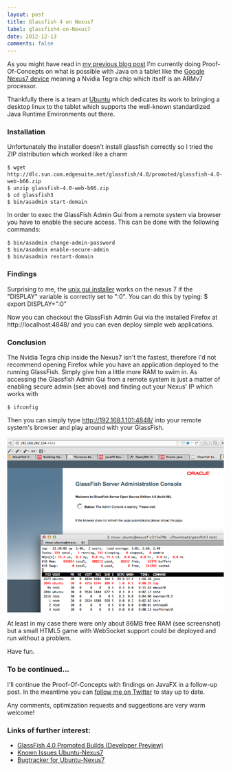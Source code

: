 ```yaml
---
layout: post
title: Glassfish 4 on Nexus7
label: glassfish4-on-Nexus7
date: 2012-12-13
comments: false
---
```


As you might have read in [my previous blog post](http://aheusingfeld.github.com/2012/11/30/Ubuntu%2BJava-on-Nexus7.html) I'm currently doing Proof-Of-Concepts on what is possible with Java on a tablet like the [Google Nexus7 device](https://play.google.com/store/devices/details?id=nexus_7_16gb) meaning a Nvidia Tegra chip which itself is an ARMv7 processor.

Thankfully there is a team at [Ubuntu](http://www.ubuntu.org/) which dedicates its work to bringing a desktop linux to the tablet which supports the well-known standardized Java Runtime Environments out there.

### Installation
	
Unfortunately the installer doesn't install glassfish correctly so I tried the ZIP distribution which worked like a charm

	$ wget http://dlc.sun.com.edgesuite.net/glassfish/4.0/promoted/glassfish-4.0-web-b66.zip
	$ unzip glassfish-4.0-web-b66.zip
	$ cd glassfish3
	$ bin/asadmin start-domain
	
In order to exec the GlassFish Admin Gui from a remote system via browser you have to enable the secure access. This can be done with the following commands:

	$ bin/asadmin change-admin-password
	$ bin/asadmin enable-secure-admin
	$ bin/asadmin restart-domain

### Findings

Surprising to me, the [unix gui installer](http://dlc.sun.com.edgesuite.net/glassfish/4.0/promoted/glassfish-4.0-web-b66-unix.sh) works on the nexus 7 if the "DISPLAY" variable is correctly set to ":0". You can do this by typing:
	$ export DISPLAY=":0"

Now you can checkout the GlassFish Admin Gui via the installed Firefox at http://localhost:4848/ and you can even deploy simple web applications.

### Conclusion

The Nvidia Tegra chip inside the Nexus7 isn't the fastest, therefore I'd not recommend opening Firefox while you have an application deployed to the running GlassFish. Simply give him a little more RAM to swim in. 
As accessing the Glassfish Admin Gui from a remote system is just a matter of enabling secure admin (see above) and finding out your Nexus' IP which works with

	$ ifconfig
	

Then you can simply type http://192.168.1.101:4848/ into your remote system's browser and play around with your GlassFish.

![Screenshot of GlassFish admin console called from Firefox on my Mac and output of top command on the Nexus7](/gfx/glassfish-nexus-admconsole-screenshot.png)


At least in my case there were only about 86MB free RAM (see screenshot) but a small HTML5 game with WebSocket support could be deployed and run without a problem.

Have fun.


### To be continued...

I'll continue the Proof-Of-Concepts with findings on JavaFX in a follow-up post. In the meantime you can [follow me on Twitter](http://twitter.com/goldstift) to stay up to date.

Any comments, optimization requests and suggestions are very warm welcome!


### Links of further interest:
* [GlassFish 4.0 Promoted Builds (Developer Preview)](http://dlc.sun.com.edgesuite.net/glassfish/4.0/promoted/)
* [Known Issues Ubuntu-Nexus7](https://wiki.ubuntu.com/Nexus7/KnownIssues)
* [Bugtracker for Ubuntu-Nexus7](https://bugs.launchpad.net/ubuntu-nexus7)
